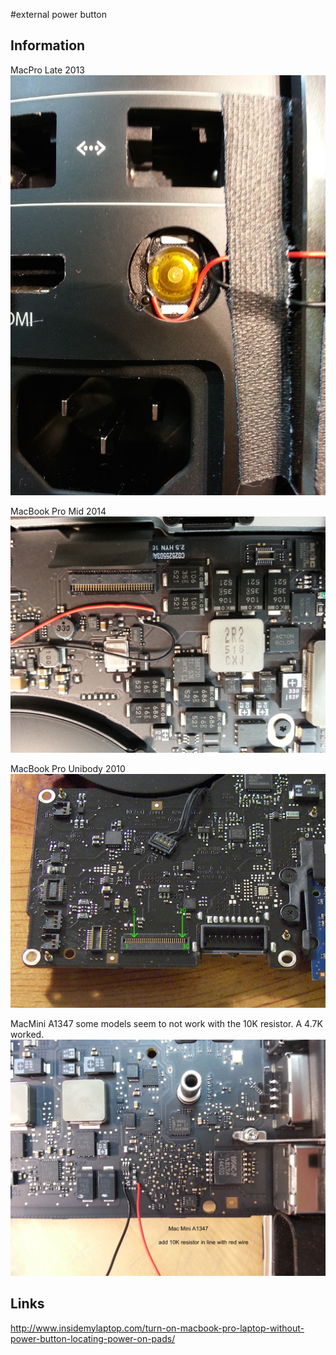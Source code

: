 #external power button

## Information
MacPro Late 2013
![](https://raw.githubusercontent.com/antimodular/external-power-button/master/power_button_macpro_late2013_b.jpg)

MacBook Pro Mid 2014
![](https://raw.githubusercontent.com/antimodular/external-power-button/master/power_button_macbookpro_mid2014.jpeg)

MacBook Pro Unibody 2010
![](https://raw.githubusercontent.com/antimodular/external-power-button/master/power_button_macbookpro_unibody_2010.jpeg)

MacMini A1347
some models seem to not work with the 10K resistor. A 4.7K worked.
![](https://github.com/antimodular/external-power-button/blob/master/mac_mini_A1347.jpg)

## Links
<http://www.insidemylaptop.com/turn-on-macbook-pro-laptop-without-power-button-locating-power-on-pads/>
